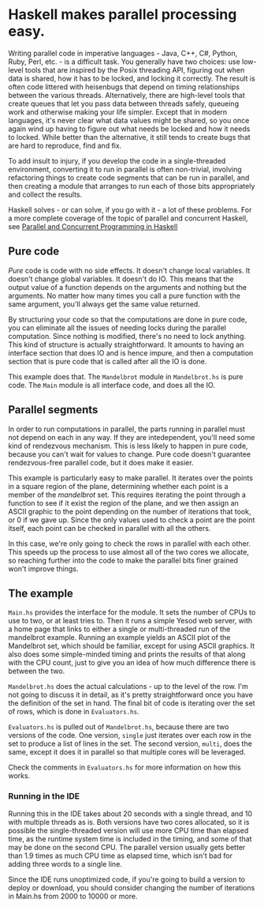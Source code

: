 # Haskell makes parallel processing easy.

Writing parallel code in imperative languages - Java, C++, C#, Python, Ruby, Perl, etc. -
is a difficult task. You generally have two choices: use low-level tools that are inspired
by the Posix threading API, figuring out when data is shared, how it has to be locked,
and locking it correctly. The result is often code littered with heisenbugs that depend on
timing relationships between the various threads. Alternatively, there are high-level tools
that create queues that let you pass data between threads safely, queueing work and otherwise
making your life simpler. Except that in modern languages, it's never clear what data values
might be shared, so you once again wind up having to figure out what needs be locked and how it
needs to locked. While better than the alternative, it still tends to create bugs that are
hard to reproduce, find and fix.

To add insult to injury, if you develop the code in a single-threaded environment, converting
it to run in parallel is often non-trivial, involving refactoring things to create code segments
that can be run in parallel, and then creating a module that arranges to run each of those bits
appropriately and collect the results.

Haskell solves - or can solve, if you go with it - a lot of these problems. For a more complete
coverage of the topic of parallel and concurrent Haskell, see [Parallel and Concurrent Programming
in Haskell](http://chimera.labs.oreilly.com/books/1230000000929)

## Pure code

*Pure* code is code with no side effects. It doesn't change local variables. It doesn't change
global variables. It doesn't do IO. This means that the output value of a function depends on
the arguments and nothing but the arguments. No matter how many times you call a pure function
with the same argument, you'll always get the same value returned.

By structuring your code so that the computations are done in pure code, you can eliminate all
the issues of needing locks during the parallel computation. Since nothing is modified, there's
no need to lock anything. This kind of structure is actually straightforward. It amounts to having
an interface section that does IO and is hence impure, and then a computation section that is pure
code that is called after all the IO is done.

This example does that. The `Mandelbrot` module in `Mandelbrot.hs` is pure code. The `Main` module is all
interface code, and does all the IO.

## Parallel segments

In order to run computations in parallel, the parts running in parallel must not depend on each in
any way. If they are intedependent, you'll need some kind of rendezvous mechanism.  This is less
likely to happen in pure code, because you can't wait for values to change. Pure code doesn't
guarantee rendezvous-free parallel code, but it does make it easier.

This example is particularly easy to make parallel. It iterates over the points in a square region
of the plane, determining whether each point is a member of the *mandelbrot* set. This requires
iterating the point through a function to see if it exist the region of the plane, and we then
assign an ASCII graphic to the point depending on the number of iterations that took, or 0 if we gave
up. Since the only values used to check a point are the point itself, each point can be checked in
parallel with all the others.

In this case, we're only going to check the rows in parallel with each other. This speeds up the
process to use almost all of the two cores we allocate, so reaching further into the code to make
the parallel bits finer grained won't improve things.

## The example

`Main.hs` provides the interface for the module. It sets the number of CPUs to use to two, or at
least tries to. Then it runs a simple Yesod web server, with a home page that links to either a
single or multi-threaded run of the mandelbrot example. Running an example yields an ASCII plot
of the Mandelbrot set, which should be familiar, except for using ASCII graphics. It also does
some simple-minded timing and prints the results of that along with the CPU count, just to give you an
idea of how much difference there is between the two.

`Mandelbrot.hs` does the actual calculations - up to the level of the row. I'm not going to discuss it
in detail, as it's pretty straightforward once you have the definition of the set in hand. The final
bit of code is iterating over the set of rows, which is done in `Evaluators.hs`.

`Evaluators.hs` is pulled out of `Mandelbrot.hs`, because there are two versions of the code. One version,
`single` just iterates over each row in the set to produce a list of lines in the set. The second
version, `multi`, does the same, except it does it in parallel so that multiple cores will be leveraged.

Check the comments in `Evaluators.hs` for more information on how this works.

### Running in the IDE

Running this in the IDE takes about 20 seconds with a single thread, and 10 with multiple threads
as is. Both versions have two cores allocated, so it is possible the single-threaded version will
use more CPU time than elapsed time, as the runtime system time is included in the timing, and
some of that may be done on the second CPU. The parallel version usually gets better than 1.9 times
as much CPU time as elapsed time, which isn't bad for adding three words to a single line.

Since the IDE runs unoptimized code, if you're going to build a version to deploy or download, you
should consider changing the number of iterations in Main.hs from 2000 to 10000 or more.
